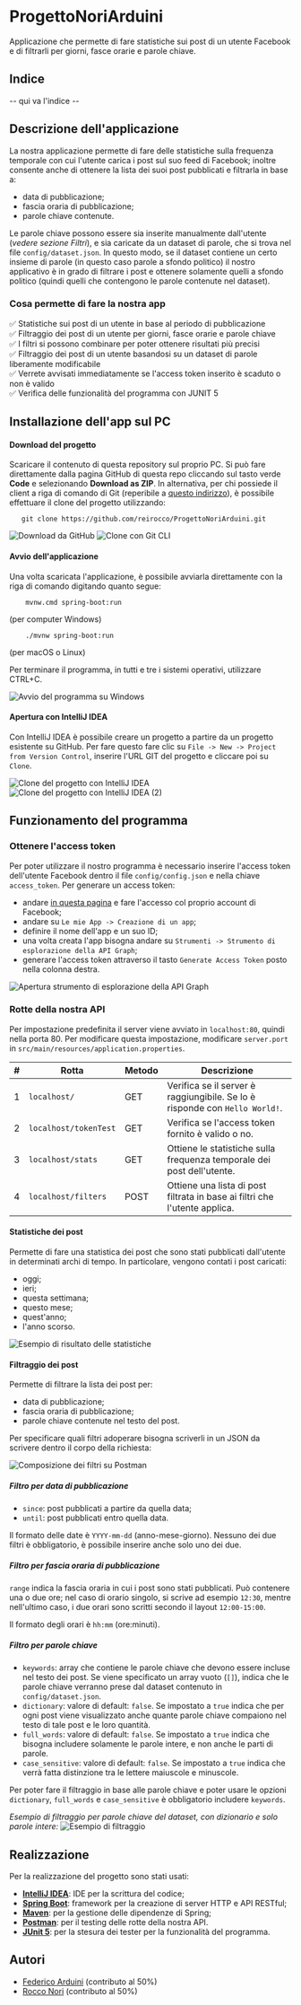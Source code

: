 # ProgettoNoriArduini

Applicazione che permette di fare statistiche sui post di un utente Facebook e di filtrarli per giorni, fasce orarie e parole chiave.

## Indice
-- qui va l'indice --

## Descrizione dell'applicazione
La nostra applicazione permette di fare delle statistiche sulla frequenza temporale con cui l'utente carica i post sul suo feed di Facebook; inoltre consente anche di ottenere la lista dei suoi post pubblicati e filtrarla in base a:
- data di pubblicazione;
- fascia oraria di pubblicazione;
- parole chiave contenute.

Le parole chiave possono essere sia inserite manualmente dall'utente (*vedere sezione Filtri*), e sia caricate da un dataset di parole, che si trova nel file `config/dataset.json`. In questo modo, se il dataset contiene un certo insieme di parole (in questo caso parole a sfondo politico) il nostro applicativo è in grado di filtrare i post e ottenere solamente quelli a sfondo politico (quindi quelli che contengono le parole contenute nel dataset).

### Cosa permette di fare la nostra app
✅ Statistiche sui post di un utente in base al periodo di pubblicazione<br>
✅ Filtraggio dei post di un utente per giorni, fasce orarie e parole chiave<br>
✅ I filtri si possono combinare per poter ottenere risultati più precisi<br>
✅ Filtraggio dei post di un utente basandosi su un dataset di parole liberamente modificabile<br>
✅ Verrete avvisati immediatamente se l'access token inserito è scaduto o non è valido<br>
✅ Verifica delle funzionalità del programma con JUNIT 5

## Installazione dell'app sul PC
#### Download del progetto
Scaricare il contenuto di questa repository sul proprio PC. Si può fare direttamente dalla pagina GitHub di questa repo cliccando sul tasto verde **Code** e selezionando **Download as ZIP**. In alternativa, per chi possiede il client a riga di comando di Git (reperibile a [questo indirizzo](https://git-scm.com/downloads)), è possibile effettuare il clone del progetto utilizzando:
```
   git clone https://github.com/reirocco/ProgettoNoriArduini.git
```
![Download da GitHub](https://i.ibb.co/SfFBnFW/Immagine-2022-01-17-114121.png "Download da GitHub")
![Clone con Git CLI](https://i.ibb.co/QKHhsPy/Immagine-2022-01-17-114459.png "Clone con GIT CLI")

#### Avvio dell'applicazione
Una volta scaricata l'applicazione, è possibile avviarla direttamente con la riga di comando digitando quanto segue:
```
    mvnw.cmd spring-boot:run
```
(per computer Windows)
```
    ./mvnw spring-boot:run
```
(per macOS o Linux)

Per terminare il programma, in tutti e tre i sistemi operativi, utilizzare CTRL+C.<br>

![Avvio del programma su Windows](https://i.ibb.co/4tBbDh4/Immagine-2022-01-17-115322.png "Avvio del programma su Windows")

#### Apertura con IntelliJ IDEA
Con IntelliJ IDEA è possibile creare un progetto a partire da un progetto esistente su GitHub. Per fare questo fare clic su `File -> New -> Project from Version Control`, inserire l'URL GIT del progetto e cliccare poi su `Clone`.

![Clone del progetto con IntelliJ IDEA](https://i.ibb.co/y6754sh/dsfsdfsd.png "Clone del progetto con IntelliJ IDEA")
![Clone del progetto con IntelliJ IDEA (2)](https://i.ibb.co/zPNqV4R/Immagine-2022-01-17-120035.png "Clone del progetto con IntelliJ IDEA (2)")

## Funzionamento del programma
### Ottenere l'access token
Per poter utilizzare il nostro programma è necessario inserire l'access token dell'utente Facebook dentro il file `config/config.json` e nella chiave `access_token`.
Per generare un access token:
- andare [in questa pagina](https://www.facebook.com/login/?privacy_mutation_token=eyJ0eXBlIjowLCJjcmVhdGlvbl90aW1lIjoxNjQyNDE3ODA0LCJjYWxsc2l0ZV9pZCI6Mjc2MjMwNjIxNzQyMjQ4NX0%3D&next=https%3A%2F%2Fdevelopers.facebook.com%2F) e fare l'accesso col proprio account di Facebook;
- andare su `Le mie App -> Creazione di un app`;
- definire il nome dell'app e un suo ID;
- una volta creata l'app bisogna andare su `Strumenti -> Strumento di esplorazione della API Graph`;
- generare l'access token attraverso il tasto `Generate Access Token` posto nella colonna destra.

![Apertura strumento di esplorazione della API Graph](https://i.ibb.co/k0QZDs4/werwerwe.png "Apertura strumento di esplorazione della API Graph")

### Rotte della nostra API
Per impostazione predefinita il server viene avviato in `localhost:80`, quindi nella porta 80. Per modificare questa impostazione, modificare `server.port` in `src/main/resources/application.properties`.

| #   | Rotta                 | Metodo | Descrizione                                                                 |
|-----|-----------------------|--------|-----------------------------------------------------------------------------|
| 1   | `localhost/`          | GET    | Verifica se il server è raggiungibile. Se lo è risponde con `Hello World!`. |
| 2   | `localhost/tokenTest` | GET    | Verifica se l'access token fornito è valido o no.                           |
| 3   | `localhost/stats`     | GET    | Ottiene le statistiche sulla frequenza temporale dei post dell'utente.      |
| 4   | `localhost/filters`   | POST   | Ottiene una lista di post filtrata in base ai filtri che l'utente applica.  |

#### Statistiche dei post
Permette di fare una statistica dei post che sono stati pubblicati dall'utente in determinati archi di tempo. In particolare, vengono contati i post caricati:
- oggi;
- ieri;
- questa settimana;
- questo mese;
- quest'anno;
- l'anno scorso.

![Esempio di risultato delle statistiche](https://i.ibb.co/2g8CswB/Immagine-2022-01-17-123019.png "Esempio di risultato delle statistiche")

#### Filtraggio dei post
Permette di filtrare la lista dei post per:
- data di pubblicazione;
- fascia oraria di pubblicazione;
- parole chiave contenute nel testo del post.

Per specificare quali filtri adoperare bisogna scriverli in un JSON da scrivere dentro il corpo della richiesta:<br>

![Composizione dei filtri su Postman](https://i.ibb.co/cYz9NHW/Immagine-2022-01-17-123826.png "Composizione dei filtri su Postman")

##### Filtro per data di pubblicazione
- `since`: post pubblicati a partire da quella data;
- `until`: post pubblicati entro quella data.

Il formato delle date è `YYYY-mm-dd` (anno-mese-giorno). Nessuno dei due filtri è obbligatorio, è possibile inserire anche solo uno dei due.

##### Filtro per fascia oraria di pubblicazione
`range` indica la fascia oraria in cui i post sono stati pubblicati. Può contenere una o due ore; nel caso di orario singolo, si scrive ad esempio `12:30`, mentre nell'ultimo caso, i due orari sono scritti secondo il layout `12:00-15:00`.<br>

Il formato degli orari è `hh:mm` (ore:minuti).

##### Filtro per parole chiave
- `keywords`: array che contiene le parole chiave che devono essere incluse nel testo dei post. Se viene specificato un array vuoto (`[]`), indica che le parole chiave verranno prese dal dataset contenuto in `config/dataset.json`.
- `dictionary`: valore di default: `false`. Se impostato a `true` indica che per ogni post viene visualizzato anche quante parole chiave compaiono nel testo di tale post e le loro quantità.
- `full_words`: valore di default: `false`. Se impostato a `true` indica che bisogna includere solamente le parole intere, e non anche le parti di parole.
- `case_sensitive`: valore di default: `false`. Se impostato a `true` indica che verrà fatta distinzione tra le lettere maiuscole e minuscole.

Per poter fare il filtraggio in base alle parole chiave e poter usare le opzioni `dictionary`, `full_words` e `case_sensitive` è obbligatorio includere `keywords`.

*Esempio di filtraggio per parole chiave del dataset, con dizionario e solo parole intere:*
![Esempio di filtraggio](https://i.ibb.co/KWFkM8y/Immagine-2022-01-17-125331.png "Esempio di filtraggio")

## Realizzazione
Per la realizzazione del progetto sono stati usati:
- **[IntelliJ IDEA](https://www.jetbrains.com/idea/)**: IDE per la scrittura del codice;
- **[Spring Boot](https://spring.io/projects/spring-boot)**: framework per la creazione di server HTTP e API RESTful;
- **[Maven](https://maven.apache.org/)**: per la gestione delle dipendenze di Spring;
- **[Postman](https://www.postman.com/)**: per il testing delle rotte della nostra API.
- **[JUnit 5](https://junit.org/junit5/)**: per la stesura dei tester per la funzionalità del programma.

## Autori
- [Federico Arduini](https://github.com/faffolao) (contributo al 50%)
- [Rocco Nori](https://github.com/reirocco) (contributo al 50%)